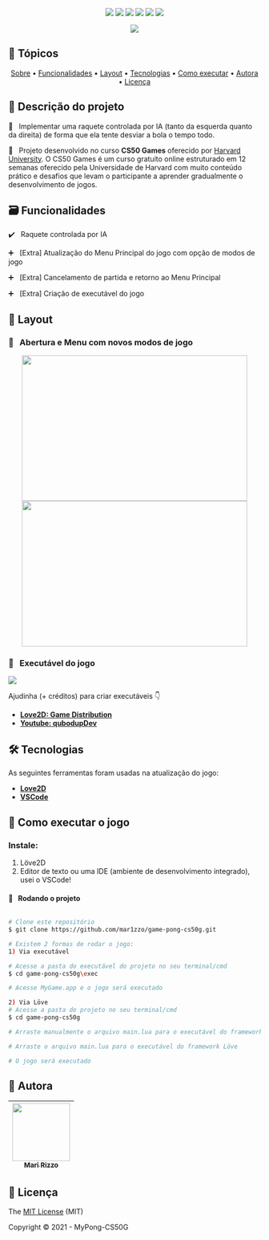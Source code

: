 <p align="center">
  <img src="https://img.shields.io/static/v1?label=Love&message=framework&color=pink&style=flat&logo=love"/>
  <img src="https://img.shields.io/static/v1?label=&message=language&color=blue&style=flat&logo=c"/>
  <img src="https://img.shields.io/static/v1?label=Lua&message=language&color=blue&style=flat&logo=lua"/>
  <img src="http://img.shields.io/static/v1?label=License&message=MIT&color=green&style=flat"/>
  <img src="http://img.shields.io/static/v1?label=Testes&message=100%&color=green&style=flat"/>
  <img src="http://img.shields.io/static/v1?label=Status&message=concluido&color=green&style=flat"/>
</p>
<p align="center">
  <img src="https://user-images.githubusercontent.com/69127182/117732031-8308d580-b1c5-11eb-846f-6042abc0151d.png"/>
</p>


## 🏁 Tópicos 

<p align="center">
 <a href="#-Descrição-do-projeto">Sobre</a> •
 <a href="#-Funcionalidades">Funcionalidades</a> •
 <a href="#-Layout">Layout</a> • 
 <a href="#-Tecnologias">Tecnologias</a> • 
 <a href="#-Como-executar-o-jogo">Como executar</a> • 
 <a href="#-Autora">Autora</a> • 
 <a href="#-Licença">Licença</a>
</p>


## 📑 Descrição do projeto 

🏓 &nbsp; Implementar uma raquete controlada por IA (tanto da esquerda quanto da direita) de forma que ela tente desviar a bola o tempo todo.

🏓 &nbsp; Projeto desenvolvido no curso **CS50 Games** oferecido por [Harvard University](https://cs50.harvard.edu/games/2018/weeks/0/).
O CS50 Games é um curso gratuíto online estruturado em 12 semanas oferecido pela Universidade de Harvard com muito conteúdo prático e desafios que levam o participante a aprender gradualmente o desenvolvimento de jogos. 


## 🗃️ Funcionalidades

✔️ &nbsp; Raquete controlada por IA

➕ &nbsp; [Extra] Atualização do Menu Principal do jogo com opção de modos de jogo

➕ &nbsp; [Extra] Cancelamento de partida e retorno ao Menu Principal

➕ &nbsp; [Extra] Criação de executável do jogo


## 🎨 Layout 

### 🏓 &nbsp; Abertura e Menu com novos modos de jogo
<p align="center">
  <img src="https://user-images.githubusercontent.com/69127182/117729053-ab420580-b1c0-11eb-8685-ad3f7443eaf6.png" width="450" height="290"/>
  <img src="https://user-images.githubusercontent.com/69127182/117734401-c2d1bc00-b1c9-11eb-8335-68cf776fdd63.png" width="450" height="290"/>
</p>

### 🏓 &nbsp; Executável do jogo
<img src="https://user-images.githubusercontent.com/69127182/117734497-f9a7d200-b1c9-11eb-9f96-71902a02be55.png"/>

Ajudinha (+ créditos) para criar executáveis 👇
-   **[Love2D: Game Distribution ](https://love2d.org/wiki/Game_Distribution)**
-   **[Youtube: qubodupDev](https://www.youtube.com/watch?v=SU2RpGdezP4)**


## 🛠 Tecnologias

As seguintes ferramentas foram usadas na atualização do jogo:

-   **[Love2D](https://love2d.org/)**
-   **[VSCode](https://code.visualstudio.com/download)**


## 🎥 Como executar o jogo

### Instale:
1. Löve2D
2. Editor de texto ou uma IDE (ambiente de desenvolvimento integrado), usei o VSCode!

#### 🧭 &nbsp; Rodando o projeto

```bash

# Clone este repositório
$ git clone https://github.com/mar1zzo/game-pong-cs50g.git

# Existem 2 formas de rodar o jogo:
1) Via executável

# Acesse a pasta do executável do projeto no seu terminal/cmd
$ cd game-pong-cs50g\exec

# Acesse MyGame.app e o jogo será executado

2) Via Löve
# Acesse a pasta do projeto no seu terminal/cmd
$ cd game-pong-cs50g

# Arraste manualmente o arquivo main.lua para o executável do framework Löve

# Arraste o arquivo main.lua para o executável do framework Löve

# O jogo será executado

```


## 🦉 Autora

| [<img src="https://avatars3.githubusercontent.com/u/69127182?s=460&u=b6023a31c4fcfe7ddaa4683de3e99634646608be&v=4" width=115><br><sub>Mari Rizzo</sub>](https://github.com/mar1zzo) 
| :---: | 


## 🔖 Licença

The [MIT License]() (MIT)

Copyright :copyright: 2021 - MyPong-CS50G
